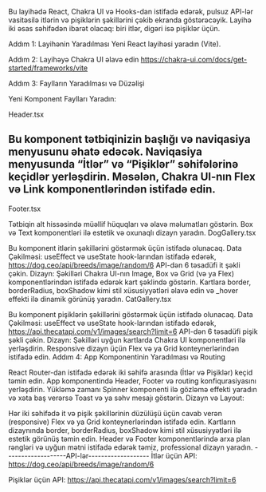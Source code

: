 Bu layihədə React, Chakra UI və Hooks-dan istifadə edərək, pulsuz API-lər vasitəsilə itlərin və pişiklərin şəkillərini çəkib ekranda göstərəcəyik. Layihə iki əsas səhifədən ibarət olacaq: biri itlər, digəri isə pişiklər üçün.

Addım 1: Layihənin Yaradılması
Yeni React layihəsi yaradın (Vite).

Addım 2: Layihəyə Chakra UI əlavə edin
https://chakra-ui.com/docs/get-started/frameworks/vite

Addım 3: Faylların Yaradılması və Düzəlişi

Yeni Komponent Faylları Yaradın:

Header.tsx

Bu komponent tətbiqinizin başlığı və naviqasiya menyusunu əhatə edəcək.
Naviqasiya menyusunda “İtlər” və “Pişiklər” səhifələrinə keçidlər yerləşdirin.
Məsələn, Chakra UI-nın Flex və Link komponentlərindən istifadə edin.
-------------------------------------
Footer.tsx

Tətbiqin alt hissəsində müəllif hüquqları və əlavə məlumatları göstərin.
Box və Text komponentləri ilə estetik və oxunaqlı dizayn yaradın.
DogGallery.tsx

Bu komponent itlərin şəkillərini göstərmək üçün istifadə olunacaq.
Data Çəkilməsi:
useEffect və useState hook-larından istifadə edərək, https://dog.ceo/api/breeds/image/random/6 API-dən 6 təsadüfi it şəkli çəkin.
Dizayn:
Şəkilləri Chakra UI-nın Image, Box və Grid (və ya Flex) komponentlərindən istifadə edərək kart şəklində göstərin.
Kartlara border, borderRadius, boxShadow kimi stil xüsusiyyətləri əlavə edin və _hover effekti ilə dinamik görünüş yaradın.
CatGallery.tsx

Bu komponent pişiklərin şəkillərini göstərmək üçün istifadə olunacaq.
Data Çəkilməsi:
useEffect və useState hook-larından istifadə edərək, https://api.thecatapi.com/v1/images/search?limit=6 API-dən 6 təsadüfi pişik şəkli çəkin.
Dizayn:
Şəkilləri uyğun kartlarda Chakra UI komponentləri ilə yerləşdirin.
Responsive dizayn üçün Flex və ya Grid konteynerlərindən istifadə edin.
Addım 4: App Komponentinin Yaradılması və Routing

React Router-dan istifadə edərək iki səhifə arasında (İtlər və Pişiklər) keçid təmin edin.
App komponentində Header, Footer və routing konfiqurasiyasını yerləşdirin.
Yükləmə zamanı Spinner komponenti ilə gözləmə effekti yaradın və xəta baş verərsə Toast və ya səhv mesajı göstərin.
Dizayn və Layout:

Hər iki səhifədə it və pişik şəkillərinin düzülüşü üçün cavab verən (responsive) Flex və ya Grid konteynerlərindən istifadə edin.
Kartların dizaynında border, borderRadius, boxShadow kimi stil xüsusiyyətləri ilə estetik görünüş təmin edin.
Header və Footer komponentlərində arxa plan rəngləri və uyğun mətni istifadə edərək təmiz, professional dizayn yaradın.
-------------------API-lər-------------------
İtlər üçün API:
https://dog.ceo/api/breeds/image/random/6

Pişiklər üçün API:
https://api.thecatapi.com/v1/images/search?limit=6
